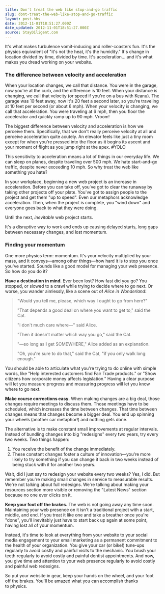 ```yaml
---
title: Don't treat the web like stop-and-go traffic
slug: dont-treat-the-web-like-stop-and-go-traffic
layout: post.hbs
date: 2012-11-01T18:51:27.000Z
date_updated: 2012-11-01T18:51:27.000Z
source: StayDiligent.com
---
```


It's what makes turbulence vomit-inducing and roller-coasters fun. It's the physics equivalent of "it's not the heat, it's the humidity." It's change in location divided by time, divided by time. It's acceleration... and it's what makes you dread working on your website.<!--more-->

<h3>The difference between velocity and acceleration</h3>
When your location changes, we call that distance. You were in the garage, now you're at the curb, and the difference is 10 feet. When your distance is changing, we call that velocity (or speed if you're on a bus with Keanu). The garage was 10 feet away, now it's 20 feet a second later, so you're traveling at 10 feet per second (or about 6 mph). When your velocity is changing, we call that acceleration. You were traveling at 6 mph, then you floor the accelerator and quickly ramp up to 90 mph. Vroom!

The biggest difference between velocity and acceleration is how we perceive them. Specifically, that we don't really perceive velocity at all and perceive acceleration quite acutely. An elevator feels like just a tiny room except for when you're pressed into the floor as it begins its ascent and your moment of flight as you jump right at the apex. #YOLO

This sensitivity to acceleration means a lot of things in our everyday life. We can sleep on planes, despite traveling over 500 mph. We hate start-and-go traffic, despite never exceeding 10 mph. So why treat the web like something you hate?

In your workplace, beginning a new web project is an increase in acceleration. Before you can take off, you've got to clear the runaway by taking other projects off your plate. You've got to assign people to the project and get them "up to speed". Even our metaphors acknowledge acceleration. Then, when the project is complete, you "wind down" and everyone goes back to what they were doing.

Until the next, <em>inevitable</em> web project starts.

It's a disruptive way to work and ends up causing delayed starts, long gaps between necessary changes, and lost momentum.

<h3>Finding your momentum</h3>
One more physics term: momentum. It's your velocity multiplied by your mass, and it conveys—among other things—how hard it is to stop you once you've started. Sounds like a good model for managing your web presence. So how do you do it?

<strong>Have a destination in mind</strong>. Ever been lost? How fast did you go? You stopped, or slowed to a crawl while trying to decide where to go next. Or worse, you wander aimlessly, like a scene out of <em>Alice in Wonderland</em>:

<blockquote>"Would you tell me, please, which way I ought to go from here?"

"That depends a good deal on where you want to get to," said the Cat.

"I don't much care where—" said Alice.

"Then it doesn't matter which way you go," said the Cat.

"—so long as I get SOMEWHERE," Alice added as an explanation.

"Oh, you're sure to do that," said the Cat, "if you only walk long enough."</blockquote>
You should be able to articulate what you're trying to do online with simple words, like "Help interested customers find Fair Trade products." or "Show citizens how corporate money affects legislation." Having a clear purpose will let you measure progress and measuring progress will let you know where to go next.

<strong>Make course corrections easy.</strong> When making changes are a big deal, those changes require meetings to discuss them. Those meetings have to be scheduled, which increases the time between changes. That time between changes means that changes become a bigger deal. You end up spinning your wheels (another car metaphor!) and nothing gets done.

The alternative is to make constant small improvements at regular intervals. Instead of bundling changes into big "redesigns" every two years, try every two weeks. Two things happen:

<ol>
	<li>You receive the benefit of the change immediately.</li>
	<li>These constant changes foster a culture of innovation—you're more likely to try something if you can change it back in two weeks instead of being stuck with it for another two years.</li>
</ol>
Wait, did I just say to redesign your website every two weeks? Yes, I did. But remember you're making small changes in service to measurable results. We're not talking about full redesigns. We're talking about making your resources section more visible or removing the "Latest News" section because no one ever clicks on it.

<strong>Keep your foot off the brakes. </strong>The web is not going away any time soon. Maintaining your web presence on it isn't a traditional project with a start, middle, and end. If you treat it like one and take a breather once you're "done", you'll inevitably just have to start back up again at some point, having lost all of your momentum.

Instead, it's time to look at everything from your website to your social media engagement to your email marketing as a permanent commitment to the health of your organization. You give your car (or bike!) tune-ups regularly to avoid costly and painful visits to the mechanic. You brush your teeth regularly to avoid costly and painful dentist appointments. And now, you give time and attention to your web presence regularly to avoid costly and painful web redesigns.

So put your website in gear, keep your hands on the wheel, and your foot off the brakes. You'll be amazed what you can accomplish thanks to physics.
